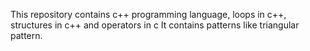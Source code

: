 This repository contains c++ programming language, loops in  c++, structures in c++ and operators in c 
It contains patterns like triangular pattern.
